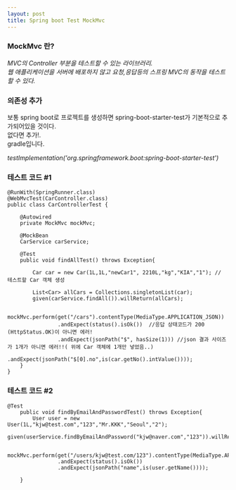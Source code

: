 ```yaml
---
layout: post
title: Spring boot Test MockMvc
---
```


### MockMvc 란?  
*MVC의 Controller 부분을 테스트할 수 있는 라이브러리.*  
*웹 애플리케이션을 서버에 배포하지 않고 요청,응답등의 스프링 MVC의 동작을 테스트할 수 있다.*  

### 의존성 추가  
보통 spring boot로 프로젝트를 생성하면 spring-boot-starter-test가 기본적으로 추가되어있을 것이다.  
없다면 추가!.  
gradle입니다.  

*testImplementation('org.springframework.boot:spring-boot-starter-test')*   

### 테스트 코드 #1  

~~~   
@RunWith(SpringRunner.class)
@WebMvcTest(CarController.class)
public class CarControllerTest {

    @Autowired
    private MockMvc mockMvc;

    @MockBean
    CarService carService;

    @Test
    public void findAllTest() throws Exception{

        Car car = new Car(1L,1L,"newCar1", 2210L,"kg","KIA","1"); // 테스트할 Car 객체 생성

        List<Car> allCars = Collections.singletonList(car);
        given(carService.findAll()).willReturn(allCars);

        mockMvc.perform(get("/cars").contentType(MediaType.APPLICATION_JSON))
                .andExpect(status().isOk())  //응답 상태코드가 200 (HttpStatus.OK)이 아니면 에러!
                .andExpect(jsonPath("$", hasSize(1))) //json 결과 사이즈가 1개가 아니면 에러!!( 위에 Car 객체에 1개만 넣었음..)
                .andExpect(jsonPath("$[0].no",is(car.getNo().intValue())));
    }
}
~~~   

### 테스트 코드 #2

~~~   
@Test
    public void findByEmailAndPasswordTest() throws Exception{
        User user = new User(1L,"kjw@test.com","123","Mr.KKK","Seoul","2");
        given(userService.findByEmailAndPassword("kjw@naver.com","123")).willReturn(user);

        mockMvc.perform(get("/users/kjw@test.com/123").contentType(MediaType.APPLICATION_JSON))
                .andExpect(status().isOk())
                .andExpect(jsonPath("name",is(user.getName())));

    }

~~~  
